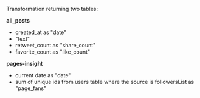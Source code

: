 Transformation returning two tables:

**all_posts**
- created_at as "date"
- "text"
- retweet_count as "share_count"
- favorite_count as "like_count"

**pages-insight**
- current date as "date"
- sum of unique ids from users table where the source is followersList as "page_fans"
